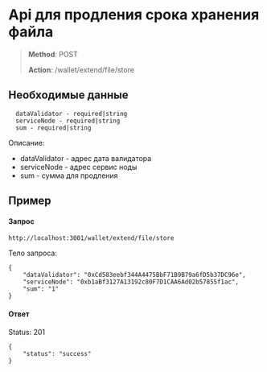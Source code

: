 # Api для продления срока хранения файла

> **Method**: POST
>
> **Action**: /wallet/extend/file/store

## Необходимые данные
```
  dataValidator - required|string
  serviceNode - required|string
  sum - required|string
```

Описание:

* dataValidator - адрес дата валидатора
* serviceNode - адрес сервис ноды
* sum - сумма для продления

## Пример

#### Запрос
```
http://localhost:3001/wallet/extend/file/store
```

Тело запроса:
```
{
	"dataValidator": "0xCd583eebf344A4475BbF71B9B79a6fD5b37DC96e",
	"serviceNode": "0xb1aBf3127A13192c80F7D1CAA6Ad02b57855f1ac",
	"sum": "1"
}
```

#### Ответ

Status: 201

```
{
    "status": "success"
}
```